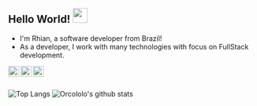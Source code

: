## Hello World! <img src="https://raw.githubusercontent.com/iampavangandhi/iampavangandhi/master/gifs/Hi.gif" width="30px"></h2>
*  I'm Rhian, a software developer from Brazil!
* As a developer, I work with many technologies with focus on FullStack development. 


<a target="_blank" href="mailto:rhi.castro@gmail.com">
  <img align="left" alt="Gmail" width="22px" src="https://cdn.jsdelivr.net/npm/simple-icons@v3/icons/gmail.svg" />
</a>
<a href="https://www.linkedin.com/in/rhian-castro/">
  <img align="left" alt="Orcololo's Linkdein" width="22px" src="https://cdn.jsdelivr.net/npm/simple-icons@v3/icons/linkedin.svg" />
</a>
<a href="https://t.me/orcola">
  <img align="left" alt="Orcololo's Telegram" width="22px" src="https://cdn.jsdelivr.net/npm/simple-icons@v3/icons/telegram.svg" />
</a>

<br />
<br />
                                                                                                                                     
![Top Langs](https://github-readme-stats.vercel.app/api/top-langs/?username=orcololo)
![Orcololo's github stats](https://github-readme-stats.vercel.app/api?username=orcololo&count_private=true)
